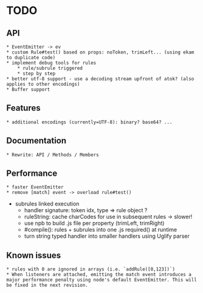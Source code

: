 # TODO

## API

	* EventEmitter -> ev
	* custom Rule#test() based on props: noToken, trimLeft... (using ekam to duplicate code)
	* implement debug tools for rules
		* rule/subrule triggered
		* step by step
	* better utf-8 support - use a decoding stream upfront of atok? (also applies to other encodings)
	* Buffer support

## Features

	* additional encodings (currently=UTF-8): binary? base64? ...

## Documentation

	* Rewrite: API / Methods / Members

## Performance

	* faster EventEmitter
	* remove [match] event -> overload rule#test()
  * subrules linked execution
	* handler signature: token idx, type => rule object ?
	* ruleString: cache charCodes for use in subsequent rules -> slower!
	* use npb to build .js file per property (trimLeft, trimRight)
	* #compile(): rules + subrules into one .js required() at runtime
	* turn string typed handler into smaller handlers using Uglify parser

## Known issues

	* rules with 0 are ignored in arrays (i.e. `addRule([0,123])`)
	* When listeners are attached, emitting the match event introduces a major performance penalty using node's default EventEmitter. This will be fixed in the next revision.